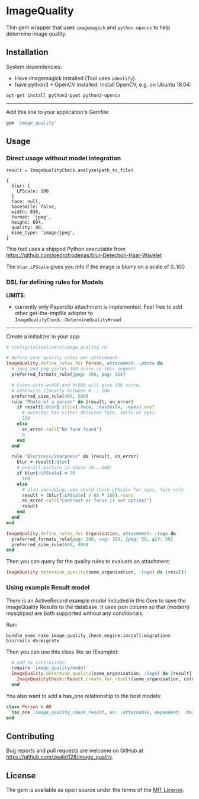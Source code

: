 # ImageQuality

Thin gem wrapper that uses ``imagemagick`` and ``python-opencv`` to help determine image quality.


## Installation

System dependencies:

- Have imagemagick installed (Tool uses ``identify``).
- have python3 + OpenCV installed: Install OpenCV, e.g. on Ubuntu 18.04:

```
apt-get install python3-pywt python3-opencv
```

---

Add this line to your application's Gemfile:

```ruby
gem 'image_quality'
```

## Usage

### Direct usage without model integration

```
result = ImageQualityCheck.analyze(path_to_file)

{
  blur: {
    LPScale: 100
  }
  face: null,
  haseSmile: false,
  width: 836,
  format: 'jpeg',
  height: 604,
  quality: 90,
  mime_type: 'image/jpeg',
}
```

This tool uses a shipped Python executable from https://github.com/pedrofrodenas/blur-Detection-Haar-Wavelet

The ``blur.LPScale`` gives you info if the image is blurry on a scale of 0..100

### DSL for defining rules for Models

**LIMITS**:

- currently only Paperclip attachment is implemented. Feel free to add other get-the-tmpfile adapter to ``ImageQualityCheck::DetermineQuality#read``

---

Create a initializer in your app:

```ruby
# config/initializers/image_quality.rb

# define your quality rules per attachment:
ImageQuality.define_rules_for Person, attachment: :photo do
  # jpeg and png yields 100 score in this segment
  preferred_formats_rule(jpeg: 100, png: 100)

  # Sizes with w>400 and h>500 will give 100 score,
  # otherwise linearly between 0 .. 100
  preferred_size_rule(400, 500)
  rule "Photo of a person" do |result, on_error|
    if result[:blur].slice(:face, :hasSmile, :eyes).any?
      # detector has either detected face, smile or eyes
      100
    else
      on_error.call("No face found")
      0
    end
  end

  rule "Bluriness/Sharpness" do |result, on_error|
    blur = result[:blur]
    # overall picture is sharp (0...100)
    if blur[:LPScale] > 70
      100
    else
      # also including: you could check LPScale for eyes, face only
      result = (blur[:LPScale] / 80 * 100).round
      on_error.call("Contrast or focus is not optimal")
      result
    end
  end
end

ImageQuality.define_rules_for Organisation, attachment: :logo do
  preferred_formats_rule(png: 100, svg: 100, jpeg: 50, gif: 50)
  preferred_size_rule(600, 400)
end

```

Then you can query for the quality rules to evaluate an attachment:

```ruby
ImageQuality.determine_quality(some_organisation, :logo) do |result|
```

### Using example Result model

There is an ActiveRecord example model included in this Gem to save the ImageQuality Results to the database. It uses json column so that (modern) mysql/psql are both supported without any conditionals.

Run:

```
bundle exec rake image_quality_check_engine:install:migrations
bin/rails db:migrate
```

Then you can use this class like so (Example):

```ruby
  # add to initializer:
  require 'image_quality/model'
  ImageQuality.determine_quality(some_organisation, :logo) do |result|
    ImageQualityCheck::Result.create_for_result(some_organisation, column, result)
  end
```

You also want to add a has_one relationship to the host models:

```ruby
class Person < AR
  has_one :image_quality_check_result, as: :attachable, dependent: :destroy, class_name: "ImageQualityCheck::Result"
end
```


## Contributing

Bug reports and pull requests are welcome on GitHub at https://github.com/zealot128/image_quality.


## License

The gem is available as open source under the terms of the [MIT License](https://opensource.org/licenses/MIT).
